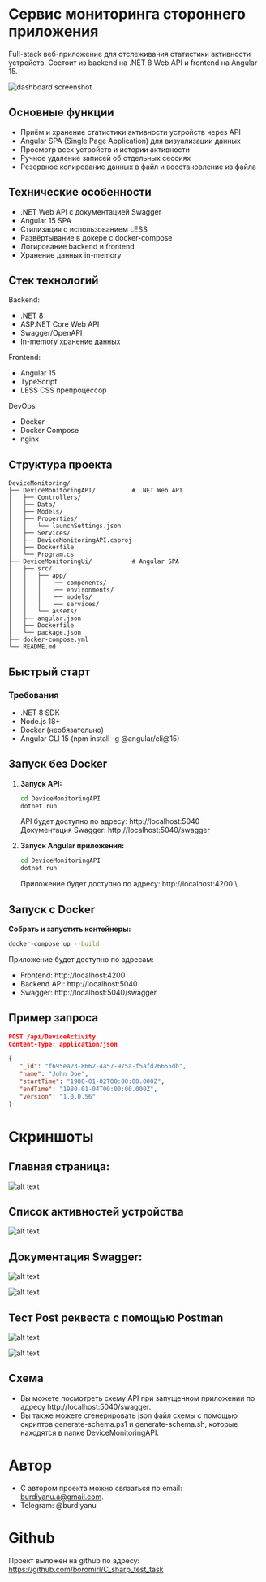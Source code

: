 # Сервис мониторинга стороннего приложения

Full-stack веб-приложение для отслеживания статистики активности устройств.
Состоит из backend на .NET 8 Web API и frontend на Angular 15.

![dashboard screenshot](images/dashboard.png)

## Основные функции
- Приём и хранение статистики активности устройств через API
- Angular SPA (Single Page Application) для визуализации данных
- Просмотр всех устройств и истории активности
- Ручное удаление записей об отдельных сессиях
- Резервное копирование данных в файл и восстановление из файла

## Технические особенности
- .NET Web API с документацией Swagger
- Angular 15 SPA
- Стилизация с использованием LESS
- Развёртывание в докере с docker-compose
- Логирование backend и frontend
- Хранение данных in-memory

## Стек технологий
Backend:
- .NET 8
- ASP.NET Core Web API
- Swagger/OpenAPI
- In-memory хранение данных

Frontend:
- Angular 15
- TypeScript
- LESS CSS препроцессор

DevOps:
- Docker
- Docker Compose
- nginx

## Структура проекта

```
DeviceMonitoring/
├── DeviceMonitoringAPI/          # .NET Web API
│   ├── Controllers/
│   ├── Data/
│   ├── Models/
│   ├── Properties/
│   │   └── launchSettings.json
│   ├── Services/
│   ├── DeviceMonitoringAPI.csproj
│   ├── Dockerfile
│   └── Program.cs
├── DeviceMonitoringUi/           # Angular SPA
│   ├── src/
│   │   ├── app/
│   │   │   ├── components/
│   │   │   ├── environments/
│   │   │   ├── models/
│   │   │   └── services/
│   │   └── assets/
│   ├── angular.json
│   ├── Dockerfile
│   └── package.json
├── docker-compose.yml
└── README.md
```

## Быстрый старт

### Требования

- .NET 8 SDK
- Node.js 18+
- Docker (необязательно)
- Angular CLI 15 (npm install -g @angular/cli@15)

## Запуск без Docker

1. **Запуск API:**
   ```bash
   cd DeviceMonitoringAPI
   dotnet run
   ```

   API будет доступно по адресу: http://localhost:5040 \
   Документация Swagger: http://localhost:5040/swagger

2. **Запуск Angular приложения:**
    ```bash
    cd DeviceMonitoringAPI
    dotnet run
    ```

    Приложение будет доступно по адресу: http://localhost:4200 \

## Запуск с Docker

**Собрать и запустить контейнеры:**
   ```bash
   docker-compose up --build
   ```

Приложение будет доступно по адресам:
- Frontend: http://localhost:4200
- Backend API: http://localhost:5040
- Swagger: http://localhost:5040/swagger

## Пример запроса

   ```json
   POST /api/DeviceActivity
   Content-Type: application/json

   {
      "_id": "f695ea23-8662-4a57-975a-f5afd26655db",
      "name": "John Doe",
      "startTime": "1980-01-02T00:00:00.000Z",
      "endTime": "1980-01-04T00:00:00.000Z",
      "version": "1.0.0.56"
   }
   ```

# Скриншоты

## Главная страница: 
![alt text](images/dashboard.png)

## Список активностей устройства

![alt text](images/device_detail.png)

## Документация Swagger:

![alt text](images/swagger_1.png)

![alt text](images/swagger_2.png)

## Тест Post реквеста с помощью Postman

![alt text](images/postman.png)

![alt text](images/postman_result.png)

## Схема

* Вы можете посмотреть схему API при запущенном приложении по адресу http://localhost:5040/swagger.
* Вы также можете сгенерировать json файл схемы с помощью скриптов generate-schema.ps1 и generate-schema.sh, которые находятся в папке DeviceMonitoringAPI.


# Автор

* С автором проекта можно связаться по email: burdiyanu.a@gmail.com.
* Telegram: @burdiyanu

# Github

Проект выложен на github по адресу: https://github.com/boromirl/C_sharp_test_task